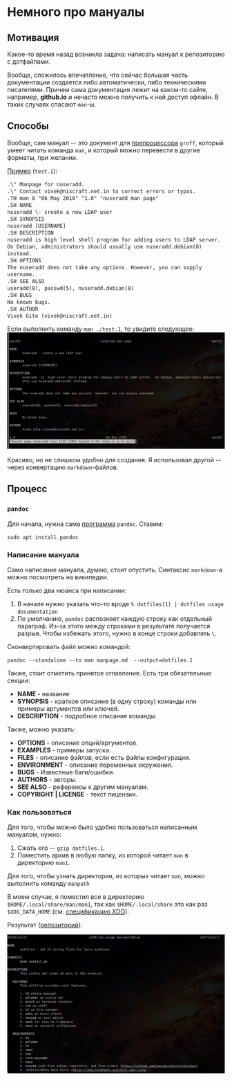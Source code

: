 # Немного про мануалы

## Мотивация
 
Какое-то время назад возникла задача: 
написать мануал к репозиторию с дотфайлами.

Вообще, сложилось впечатление, что сейчас большая часть документации создается
либо автоматически, либо техническими писателями. Причем сама документация
лежит на каком-то сайте, например, **github.io** и нечасто можно получить 
к ней доступ офлайн. В таких случаях спасают `man`-ы.

## Способы

Вообще, сам мануал -- это документ для [препроцессора](https://en.wikipedia.org/wiki/Groff_(software)) `groff`, который 
умеет читать команда `man`, и который можно перевести в другие форматы, 
при желании.

[Пример](https://www.cyberciti.biz/faq/linux-unix-creating-a-manpage/) (`test.1`):

```groff
.\" Manpage for nuseradd.
.\" Contact vivek@nixcraft.net.in to correct errors or typos.
.TH man 8 "06 May 2010" "1.0" "nuseradd man page"
.SH NAME
nuseradd \- create a new LDAP user 
.SH SYNOPSIS
nuseradd [USERNAME]
.SH DESCRIPTION
nuseradd is high level shell program for adding users to LDAP server.  On Debian, administrators should usually use nuseradd.debian(8) instead.
.SH OPTIONS
The nuseradd does not take any options. However, you can supply username.
.SH SEE ALSO
useradd(8), passwd(5), nuseradd.debian(8) 
.SH BUGS
No known bugs.
.SH AUTHOR
Vivek Gite (vivek@nixcraft.net.in)
```

Если выполнить команду `man ./test.1`, то увидите следующее:
![Пример manpage](assets/manpage.jpg)

Красиво, но не слишком удобно для создания. Я использовал другой -- через
конвертацию `markdown`-файлов.

## Процесс

### `pandoc`

Для начала, нужна сама [программа](https://en.wikipedia.org/wiki/Pandoc) `pandoc`. Ставим:

```shell
sudo apt install pandoc
```

### Написание мануала

Само написание мануала, думаю, стоит опустить. Синтаксис `markdown`-а 
можно посмотреть на википедии. 

Есть только два нюанса при написании:

1. В начале нужно указать что-то вроде 
    `% dotfiles(1) | dotfiles usage documentation` 
2. По умолчанию, `pandoc` распознает каждую строку как отдельный 
    параграф. Из-за этого между строками в результате получается 
    разрыв. Чтобы избежать этого, нужно в конце строки добавлять `\`.
    
Сконвертировать файл можно командой:
```shell
pandoc --standalone --to man manpage.md  --output=dotfiles.1 
```
    
Также, стоит отметить принятое оглавление. Есть три обязательные секции:

- **NAME** - название
- **SYNOPSIS** - краткое описание (в одну строку) команды или примеры аргументов
    или ключей.
- **DESCRIPTION** - подробное описание команды
    
Также, можно указать:

- **OPTIONS** - описание опций/аргументов.
- **EXAMPLES** - примеры запуска.
- **FILES** - описание файлов, если есть файлы конфигурации.
- **ENVIRONMENT** - описание переменных окружения.
- **BUGS** - Известные баги/ошибки.
- **AUTHORS** - авторы.
- **SEE ALSO** - референсы к другим мануалам.
- **COPYRIGHT | LICENSE** - текст лицензии.

### Как пользоваться

Для того, чтобы можно было удобно пользоваться написанным мануалом, 
нужно:

1. Сжать его -- `gzip dotfiles.1`.
2. Поместить архив в любую папку, из которой читает `man` в директорию `man1`.

Для того, чтобы узнать директории, из которых читает `man`, 
можно выполнить команду `manpath`

В моем случае, я поместил все в директорию `$HOME/.local/share/man/man1`,
так как `$HOME/.local/share` это как раз `$XDG_DATA_HOME` 
(см. [спецификацию XDG](https://specifications.freedesktop.org/basedir-spec/latest/)).

Результат ([репозиторий](https://github.com/rustbas/dotfilesV2/tree/potatoless-pc)):

![dotfiles manual](assets/result.png)
